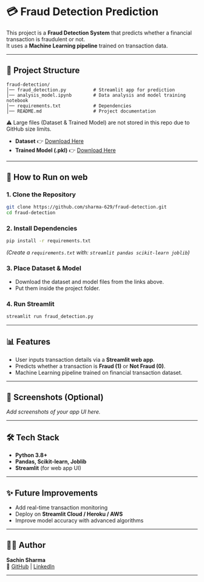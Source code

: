 # 💳 Fraud Detection Prediction

This project is a **Fraud Detection System** that predicts whether a financial transaction is fraudulent or not.  
It uses a **Machine Learning pipeline** trained on transaction data.

---

## 📂 Project Structure

```
fraud-detection/
│── fraud_detection.py          # Streamlit app for prediction
│── analysis_model.ipynb        # Data analysis and model training notebook
│── requirements.txt            # Dependencies
│── README.md                   # Project documentation
```

⚠️ Large files (Dataset & Trained Model) are not stored in this repo due to GitHub size limits.

- **Dataset** 👉 [Download Here](https://drive.google.com/your-dataset-link)  
- **Trained Model (.pkl)** 👉 [Download Here](https://drive.google.com/your-model-link)  

---

## 🚀 How to Run on web

### 1. Clone the Repository
```bash
git clone https://github.com/sharma-629/fraud-detection.git
cd fraud-detection
```

### 2. Install Dependencies
```bash
pip install -r requirements.txt
```

*(Create a `requirements.txt` with: `streamlit pandas scikit-learn joblib`)*

### 3. Place Dataset & Model
- Download the dataset and model files from the links above.  
- Put them inside the project folder.

### 4. Run Streamlit 
```bash
streamlit run fraud_detection.py
```

---

## 📊 Features

- User inputs transaction details via a **Streamlit web app**.
- Predicts whether a transaction is **Fraud (1)** or **Not Fraud (0)**.
- Machine Learning pipeline trained on financial transaction dataset.

---

## 📸 Screenshots (Optional)
_Add screenshots of your app UI here._

---

## 🛠️ Tech Stack

- **Python 3.8+**
- **Pandas, Scikit-learn, Joblib**
- **Streamlit** (for web app UI)

---

## ✨ Future Improvements
- Add real-time transaction monitoring  
- Deploy on **Streamlit Cloud / Heroku / AWS**  
- Improve model accuracy with advanced algorithms  

---

## 👨‍💻 Author
**Sachin Sharma**  
🔗 [GitHub](https://github.com/sharma-629) | [LinkedIn](https://www.linkedin.com/)  

---
